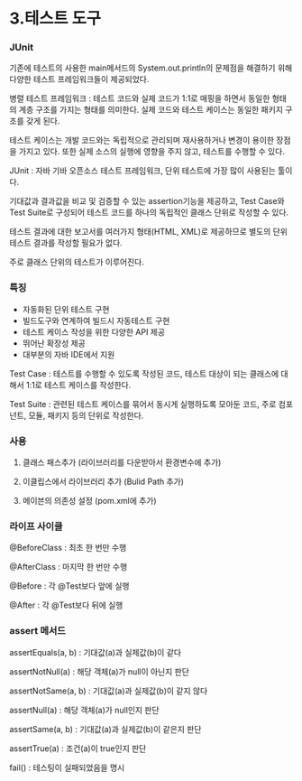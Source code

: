# 3.테스트 도구

### __JUnit__

기존에 테스트의 사용한 main메서드의 System.out.println의 문제점을 해결하기 위해 다양한 테스트 프레임워크들이 제공되었다.

병렬 테스트 프레임워크 : 테스트 코드와 실제 코드가 1:1로 매핑을 하면서 동일한 형태의 계층 구조를 가지는 형태를 의미한다. 실제 코드와 테스트 케이스는 동일한 패키지 구조를 갖게 된다.

테스트 케이스는 개발 코드와는 독립적으로 관리되며 재사용하거나 변경이 용이한 장점을 가지고 있다. 또한 실제 소스의 실행에 영향을 주지 않고, 테스트를 수행할 수 있다.

JUnit : 자바 기바 오픈소스 테스트 프레임워크, 단위 테스트에 가장 많이 사용된는 툴이다. 

기대값과 결과값을 비교 및 검증할 수 있는 assertion기능을 제공하고, Test Case와 Test Suite로 구성되어 테스트 코드를 하나의 독립적인 클래스 단위로 작성할 수 있다.

테스트 결과에 대한 보고서를 여러가지 형태(HTML, XML)로 제공하므로 별도의 단위 테스트 결과를 작성할 필요가 없다.

주로 클래스 단위의 테스트가 이루어진다.

### __특징__

- 자동화된 단위 테스트 구현
- 빌드도구와 연계하여 빌드시 자동테스트 구현
- 테스트 케이스 작성을 위한 다양한  API 제공
- 뛰어난 확장성 제공
- 대부분의 자바 IDE에서 지원

Test Case : 테스트를 수행할 수 있도록 작성된 코드, 테스트 대상이 되는 클래스에 대해서 1:1로 테스트 케이스를 작성한다.

Test Suite : 관련된 테스트 케이스를 묶어서 동시게 실행하도록 모아둔 코드, 주로 컴포넌트, 모듈, 패키지 등의 단위로 작성한다.

### __사용__

1) 클래스 패스추가 (라이브러리를 다운받아서 환경변수에 추가)

2) 이클립스에서 라이브러리 추가 (Bulid Path 추가)

3) 메이븐의 의존성 설정 (pom.xml에 추가)

### __라이프 사이클__

@BeforeClass : 최초 한 번만 수행

@AfterClass : 마지막 한 번만 수행

@Before : 각 @Test보다 앞에 실행

@After : 각 @Test보다 뒤에 실행

### __assert 메서드__

assertEquals(a, b) : 기대값(a)과 실제값(b)이 같다

assertNotNull(a) : 해당 객체(a)가 null이 아닌지 판단

assertNotSame(a, b) : 기대값(a)과 실제값(b)이 같지 않다

assertNull(a) : 해당 객체(a)가 null인지 판단

assertSame(a, b) : 기대값(a)과 실제값(b)이 같은지 판단

assertTrue(a) : 조건(a)이 true인지 판단

fail() : 테스팅이 실패되었음을 명시